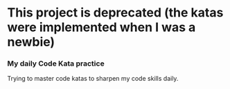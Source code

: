 
# This project is deprecated (the katas were implemented when I was a newbie)

### My daily Code Kata practice
Trying to master code katas to sharpen my code skills daily. 

